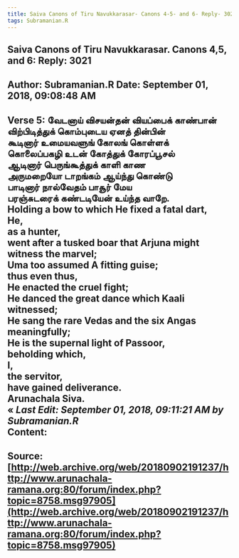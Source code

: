 ```yaml
--- 
title: Saiva Canons of Tiru Navukkarasar- Canons 4-5- and 6- Reply- 3021   
tags: Subramanian.R  
---  
```

##  Saiva Canons of Tiru Navukkarasar. Canons 4,5, and 6: Reply: 3021  
Author: Subramanian.R       Date: September 01, 2018, 09:08:48 AM  
---  
Verse 5: வேடனாய் விசயன்தன் வியப்பைக் காண்பான்   
 விற்பிடித்துக் கொம்புடைய ஏனத் தின்பின்   
கூடினார் உமையவளுங் கோலங் கொள்ளக்   
 கொலைப்பகழி உடன் கோத்துக் கோரப்பூசல்   
ஆடினார் பெருங்கூத்துக் காளி காண   
 அருமறையோ டாறங்கம் ஆய்ந்து கொண்டு   
பாடினார் நால்வேதம் பாசூர் மேய   
 பரஞ்சுடரைக் கண்டடியேன் உய்ந்த வாறே.   
Holding a bow to which He fixed a fatal dart,   
He,   
as a hunter,   
went after a tusked boar that Arjuna might witness the marvel;   
Uma too assumed A fitting guise;   
thus even thus,   
He enacted the cruel fight;   
He danced the great dance which Kaali witnessed;   
He sang the rare Vedas and the six Angas meaningfully;   
He is the supernal light of Passoor,   
beholding which,   
I,   
the servitor,   
have gained deliverance.   
Arunachala Siva.  
« _Last Edit: September 01, 2018, 09:11:21 AM by Subramanian.R_  
Content:
 ---  
Source:[http://web.archive.org/web/20180902191237/http://www.arunachala-ramana.org:80/forum/index.php?topic=8758.msg97905](http://web.archive.org/web/20180902191237/http://www.arunachala-ramana.org:80/forum/index.php?topic=8758.msg97905)   
---  

